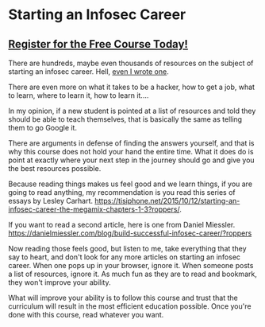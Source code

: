# Starting an Infosec Career
##  [Register for the Free Course Today!](https://www.roppers.org/courses/computing-fundamentals)
There are hundreds, maybe even thousands of resources on the subject of starting an infosec career. Hell, [even I wrote one](https://www.hoppersroppers.org/library/breakIntoSecurity.html).

There are even more on what it takes to be a hacker, how to get a job, what to learn, where to learn it, how to learn it....

In my opinion, if a new student is pointed at a list of resources and told they should be able to teach themselves, that is basically the same as telling them to go Google it.

There are arguments in defense of finding the answers yourself, and that is why this course does not hold your hand the entire time. What it does do is point at exactly where your next step in the journey should go and give you the best resources possible.

Because reading things makes us feel good and we learn things, if you are going to read anything, my recommendation is you read this series of essays by Lesley Carhart. <https://tisiphone.net/2015/10/12/starting-an-infosec-career-the-megamix-chapters-1-3?roppers/>.

If you want to read a second article, here is one from Daniel Miessler. <https://danielmiessler.com/blog/build-successful-infosec-career/?roppers>

Now reading those feels good, but listen to me, take everything that they say to heart, and don't look for any more articles on starting an infosec career. When one pops up in your browser, ignore it. When someone posts a list of resources, ignore it. As much fun as they are to read and bookmark, they won't improve your ability.

What will improve your ability is to follow this course and trust that the curriculum will result in the most efficient education possible. Once you're done with this course, read whatever you want.

